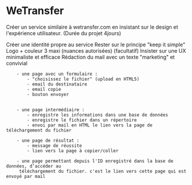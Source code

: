 # WeTransfer
Créer un service similaire à wetransfer.com en insistant sur le design et l'expérience utilisateur. (Durée du projet 4jours)
 
Créer une identité propre au service
Rester sur le principe "keep it simple"
Logo + couleur 3 maxi (nuances autorisées) (facultatif)
Insister sur une UX minimaliste et efficace
Rédaction du mail avec un texte "marketing" et convivial
 
 
 
        - une page avec un formulaire :
            - "choisissez le fichier" (upload en HTML5)
            - email du destinataire
            - email copie
            - bouton envoyer
 
 
        - une page intermédiaire :
            - enregistre les informations dans une base de données
            - enregistre le fichier dans un répertoire
            - envoi par mail en HTML le lien vers la page de téléchargement du fichier 
   
        - une page de résultat :
            - message de réussite
            - lien vers la page à copier/coller
 
        - une page permettant depuis l'ID enregistré dans la base de données, d’accéder au
         téléchargement du fichier. c'est le lien vers cette page qui est envoyé par mail
